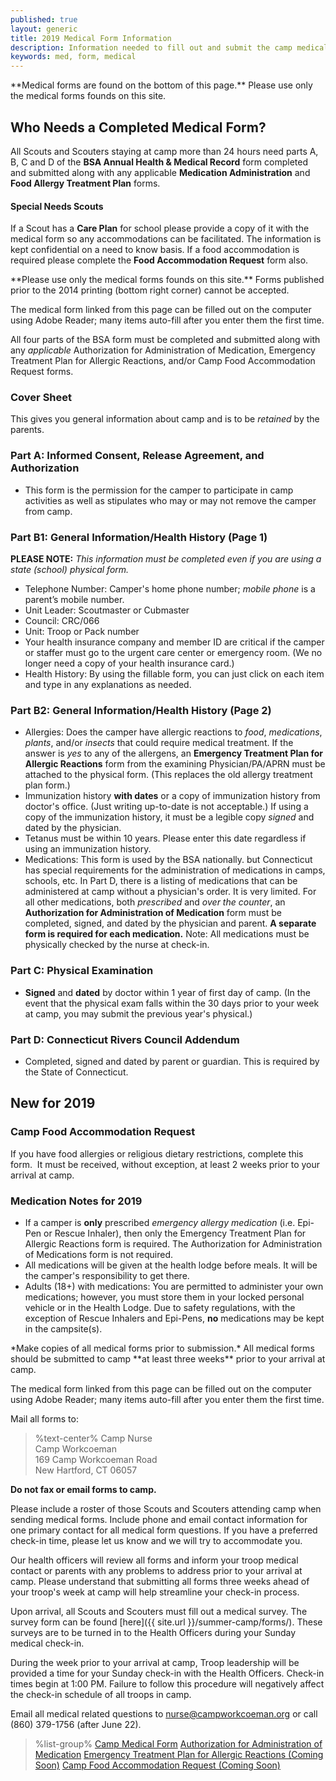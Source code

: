 ```yaml
---
published: true
layout: generic
title: 2019 Medical Form Information
description: Information needed to fill out and submit the camp medical form.
keywords: med, form, medical
---
```


<div class="alert alert-info">
**Medical forms are found on the bottom of this page.** Please use only the medical forms founds on this site.
</div>

## Who Needs a Completed Medical Form?

All Scouts and Scouters staying at camp more than 24 hours need parts A, B, C and D of the **BSA Annual Health & Medical Record** form completed and submitted along with any applicable **Medication Administration** and **Food Allergy Treatment Plan** forms.

#### Special Needs Scouts

If a Scout has a **Care Plan** for school please provide a copy of it with the medical form so any accommodations can be facilitated.  The information is kept confidential on a need to know basis. If a food accommodation is required please complete the **Food Accommodation Request** form also.

<div class="alert alert-info">
**Please use only the medical forms founds on this site.** Forms published prior to the 2014 printing (bottom right corner) cannot be accepted.

The medical form linked from this page can be filled out on the computer using Adobe Reader; many items auto-fill after you enter them the first time.
</div>

All four parts of the BSA form must be completed and submitted along with any *applicable* Authorization for Administration of Medication, Emergency Treatment Plan for Allergic Reactions, and/or Camp Food Accommodation Request forms.

### Cover Sheet

This gives you general information about camp and is to be *retained* by the parents.

### Part A: Informed Consent, Release Agreement, and Authorization

* This form is the permission for the camper to participate in camp activities as well as stipulates who may or may not remove the camper from camp.

### Part B1: General Information/Health History (Page 1)

**PLEASE NOTE:** *This information must be completed even if you are using a state (school) physical form.*

* Telephone Number: Camper's home phone number; *mobile phone* is a parent’s mobile number.
* Unit Leader: Scoutmaster or Cubmaster
* Council: CRC/066
* Unit: Troop or Pack number
* Your health insurance company and member ID are critical if the camper or staffer must go to the urgent care center or emergency room. (We no longer need a copy of your health insurance card.) 
* Health History: By using the fillable form, you can just click on each item and type in any explanations as needed.

### Part B2: General Information/Health History (Page 2)

* Allergies: Does the camper have allergic reactions to *food*, *medications*, *plants*, and/or *insects* that could require medical treatment. If the answer is *yes* to any of the allergens, an **Emergency Treatment Plan for Allergic Reactions** form from the examining Physician/PA/APRN must be attached to the physical form. (This replaces the old allergy treatment plan form.)
* Immunization history **with dates** or a copy of immunization history from doctor's office. (Just writing up-to-date is not acceptable.) If using a copy of the immunization history, it must be a legible copy *signed* and dated by the physician.
* Tetanus must be within 10 years. Please enter this date regardless if using an immunization history. 
* Medications: This form is used by the BSA nationally. but Connecticut has special requirements for the administration of medications in camps, schools, etc. In Part D, there is a listing of medications that can be administered at camp without a physician's order. It is very limited. For all other medications, both *prescribed* and *over the counter*, an **Authorization for Administration of Medication** form must be completed, signed, and dated by the physician and parent. **A separate form is required for each medication.** Note: All medications must be physically checked by the nurse at check-in.

### Part C: Physical Examination

* **Signed** and **dated** by doctor within 1 year of first day of camp. (In the event that the physical exam falls within the 30 days prior to your week at camp, you may submit the previous year's physical.)

### Part D: Connecticut Rivers Council Addendum

* Completed, signed and dated by parent or guardian. This is required by the State of Connecticut.

## New for 2019

### Camp Food Accommodation Request

If you have food allergies or religious dietary restrictions, complete this form.  It must be received, without exception, at least 2 weeks prior to your arrival at camp.

### Medication Notes for 2019

* If a camper is **only** prescribed *emergency allergy medication* (i.e. Epi-Pen or Rescue Inhaler), then only the Emergency Treatment Plan for Allergic Reactions form is required. The Authorization for Administration of Medications form is not required.
* All medications will be given at the health lodge before meals. It will be the camper's responsibility to get there.
* Adults (18+) with medications: You are permitted to administer your own medications; however, you must store them in your locked personal vehicle or in the Health Lodge. Due to safety regulations, with the exception of Rescue Inhalers and Epi-Pens, **no** medications may be kept in the campsite(s).

<div class="alert alert-info">
*Make copies of all medical forms prior to submission.* All medical forms should be submitted to camp **at least three weeks** prior to your arrival at camp.

The medical form linked from this page can be filled out on the computer using Adobe Reader; many items auto-fill after you enter them the first time.
</div>

Mail all forms to:
> %text-center%
> Camp Nurse<br/>
> Camp Workcoeman<br/>
> 169 Camp Workcoeman Road<br/>
> New Hartford, CT 06057<br/>

**Do not fax or email forms to camp.**

Please include a roster of those Scouts and Scouters attending camp when sending medical forms. Include phone and email contact information for one primary contact for all medical form questions. If you have a preferred check-in time, please let us know and we will try to accommodate you.

Our health officers will review all forms and inform your troop medical contact or parents with any problems to address prior to your arrival at camp. Please understand that submitting all forms three weeks ahead of your troop's week at camp will help streamline your check-in process.

Upon arrival, all Scouts and Scouters must fill out a medical survey. The survey form can be found [here]({{ site.url }}/summer-camp/forms/). These surveys are to be turned in to the Health Officers during your Sunday medical check-in.

During the week prior to your arrival at camp, Troop leadership will be provided a time for your Sunday check-in with the Health Officers. Check-in times begin at 1:00 PM. Failure to follow this procedure will negatively affect the check-in schedule of all troops in camp.

Email all medical related questions to [nurse@campworkcoeman.org](mailto:nurse@campworkcoeman.org) or call (860) 379-1756 (after June 22).

> %list-group%
> <a href="{{ site.url }}/pdf/2015/health-form.pdf" class="list-group-item">Camp Medical Form</a>
> <a href="{{ site.url }}/pdf/2015/med-admin.pdf" class="list-group-item">Authorization for Administration of Medication</a>
> <a href="" class="list-group-item">Emergency Treatment Plan for Allergic Reactions (Coming Soon)</a>
> <a href="" class="list-group-item">Camp Food Accommodation Request (Coming Soon)</a>
